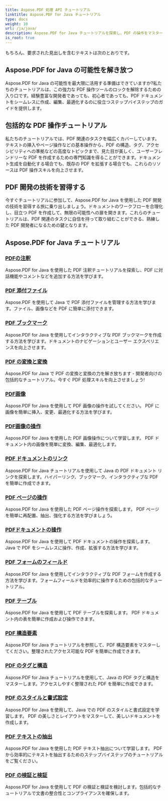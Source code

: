 ```yaml
---
title: Aspose.PDF 処理 API チュートリアル
linktitle: Aspose.PDF for Java チュートリアル
type: docs
weight: 10
url: /ja/java/
description: Aspose.PDF for Java チュートリアルを探索し、PDF の操作をマスターし、その機能を利用して PDF をシームレスに作成、編集、最適化します。
is_root: true
---
```

もちろん、要求された見出しを含むテキストは次のとおりです。

## Aspose.PDF for Java の可能性を解き放つ

Aspose.PDF for Java の可能性を最大限に活用する準備はできていますか?私たちのチュートリアルは、この強力な PDF 操作ツールのロックを解除するための入り口です。経験豊富な開発者であっても、初心者であっても、PDF ドキュメントをシームレスに作成、編集、最適化するのに役立つステップバイステップのガイドを提供します。

## 包括的な PDF 操作チュートリアル

私たちのチュートリアルでは、PDF 関連のタスクを幅広くカバーしています。テキストの挿入やページ操作などの基本操作から、PDF の構造、タグ、アクセシビリティへの準拠などの高度なトピックまで、見た目が美しく、ユーザーフレンドリーな PDF を作成するための専門知識を得ることができます。ドキュメント生成を自動化する場合でも、既存の PDF を拡張する場合でも、これらのリソースは PDF 操作スキルを向上させます。

## PDF 開発の技術を習得する

今すぐチュートリアルに参加して、Aspose.PDF for Java を使用した PDF 開発の技術を習得する旅に乗り出しましょう。ドキュメントのワークフローを合理化し、目立つ PDF を作成して、無限の可能性への扉を開きます。これらのチュートリアルは、PDF 関連のタスクに自信を持って取り組むことができる、熟練した PDF 開発者になるための鍵となります。

## Aspose.PDF for Java チュートリアル

### [PDFの注釈](./pdf-annotations/)
Aspose.PDF for Java を使用した PDF 注釈チュートリアルを探索し、PDF に対話機能やコメントなどを追加する方法を学びます。
### [PDF 添付ファイル](./pdf-attachments/)
Aspose.PDF を使用して Java で PDF 添付ファイルを管理する方法を学びます。ファイル、画像などを PDF に簡単に添付できます。
### [PDF ブックマーク](./pdf-bookmarks/)
Aspose.PDF for Java を使用してインタラクティブな PDF ブックマークを作成する方法を学びます。ドキュメントのナビゲーションとユーザー エクスペリエンスを向上させます。
### [PDF の変換と変換](./pdf-conversion-transformation/)
Aspose.PDF for Java で PDF の変換と変換の力を解き放ちます - 開発者向けの包括的なチュートリアル。今すぐ PDF 処理スキルを向上させましょう!
### [PDF画像](./pdf-images/)
Aspose.PDF for Java を使用して PDF 画像の操作を試してください。 PDF に画像を簡単に挿入、変更、最適化する方法を学びます。
### [PDF画像の操作](./pdf-image-manipulation/)
Aspose.PDF for Java を使用した PDF 画像操作について学習します。 PDF ドキュメント内の画像を簡単に変換、編集、最適化します。
### [PDF ドキュメントのリンク](./pdf-document-links/)
Aspose.PDF for Java チュートリアルを使用して Java の PDF ドキュメント リンクを探索します。ハイパーリンク、ブックマーク、インタラクティブな PDF を簡単に作成できます。
### [PDF ページの操作](./pdf-page-manipulation/)
Aspose.PDF for Java を使用した PDF ページ操作を探索します。 PDF ページを簡単に再配置、抽出、強化する方法を学びましょう。
### [PDFドキュメントの操作](./pdf-document-operations/)
Aspose.PDF for Java を使用して PDF ドキュメントの操作を探索します。 Java で PDF をシームレスに操作、作成、拡張する方法を学びます。
### [PDF フォームのフィールド](./pdf-form-fields/)
Aspose.PDF for Java を使用してインタラクティブな PDF フォームを作成する方法を学びます。フォームフィールドを効率的に操作するための包括的なチュートリアル。
### [PDF テーブル](./pdf-tables/)
Aspose.PDF for Java を使用して PDF テーブルを探索します。 PDF ドキュメント内の表を簡単に作成および操作できます。 
### [PDF 構造要素](./pdf-structure-elements/)
Aspose.PDF for Java チュートリアルを参照して、PDF 構造要素をマスターしてください。整理されたアクセス可能な PDF を簡単に作成できます。
### [PDF のタグと構造](./pdf-tags-and-structure/)
Aspose.PDF for Java チュートリアルを使用して、Java の PDF タグと構造をマスターします。アクセスしやすく整理された PDF を簡単に作成できます。
### [PDF のスタイルと書式設定](./pdf-styles-and-formatting/)
Aspose.PDF for Java を使用して、Java での PDF のスタイルと書式設定を学習します。 PDF の美しさとレイアウトをマスターして、美しいドキュメントを作成します。
### [PDF テキストの抽出](./pdf-text-extraction/)
Aspose.PDF for Java を使用した PDF テキスト抽出について学習します。 PDF から効率的にテキストを抽出するためのステップバイステップのチュートリアルをご覧ください。
### [PDF の検証と検証](./pdf-validation-and-verification/)
Aspose.PDF for Java を使用して PDF の検証と検証を検討します。包括的なチュートリアルで文書の整合性とコンプライアンスを確保します。